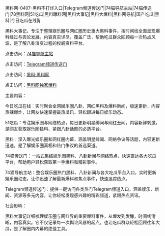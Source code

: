 #
黑料网-0407-黑料不打烊入口|Telegram频道传送门|74猫导航主站|74猫传送门|78黑料网|51吃瓜|黑料曝料网|黑料大事记|黑料大爆料|黑料网导航|国产吃瓜|黑料|今日吃瓜在线|lj

黑料大事记，专注于整理娱乐圈与网红圈历史重大黑料事件，按时间线全面呈现爆料经过与舆论发展。内容真实详尽，覆盖广泛，帮助吃瓜群众回顾每一次热点风波，是了解八卦演变过程的权威资料平台。


点击访问：<a href="https://74mao.com/">74猫导航主站</a>

点击访问：<a href="https://74mao.com/">Telegram频道传送门</a>

点击访问：<a href="https://haef.pages.dev/">黑料·黑料网</a>

点击访问：<a href="https://sdfsh.pages.dev/">黑料网独家爆料</a>


主要内容：

今日吃瓜在线：实时聚合全网娱乐圈八卦、网红黑料及爆料新闻，极速更新，内容热辣爆炸，让网友快速掌握最热瓜讯，轻松跟进每日娱乐动态。

51吃瓜：专注娱乐圈与网络热点，每日更新明星绯闻与网红丑闻，内容新鲜刺激，是网友获取娱乐圈猛料、紧跟八卦话题的必选平台。

黑料：深入曝光娱乐圈和网红圈内幕，涵盖明星绯闻、网络争议等话题，内容更新迅速，是了解娱乐圈真相和热门争议的首选渠道。

74猫传送门：一站式集结娱乐圈黑料、八卦新闻与网络热点，快速直达各大吃瓜平台，帮助用户轻松获取第一手爆料和精彩事件。

74猫导航主站：整合娱乐圈热门黑料、八卦新闻与各大吃瓜平台入口，实时更新娱乐圈动态，让你迅速了解最新爆料和焦点事件，快速追踪热点。

Telegram频道传送门：提供一键访问各类热门Telegram频道入口，涵盖娱乐、新闻、资源等多元内容，让你轻松发现感兴趣的精彩频道，紧跟热点资讯。

社会影响：

黑料大事记详细梳理娱乐圈与网红界的重要爆料事件，从爆发到发酵，时间线清晰，内容真实。它不仅记录每一次舆论风暴的起点，也让吃瓜群众轻松回顾往年大瓜，是了解圈内内幕的绝佳工具。

<span style="display:none;">[Canonical link](）</span>
